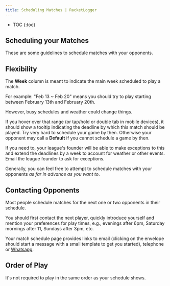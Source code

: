 ```yaml
---
title: Scheduling Matches | RacketLogger
---
```


* TOC
{:toc}

## Scheduling your Matches

These are some guidelines to schedule matches with your opponents.

## Flexibility

The **Week** column is meant to indicate the main week scheduled to play a match.

For example: "Feb 13 ~ Feb 20" means you should try to play starting between February 13th and February 20th.

However, busy schedules and weather could change things.

If you hover over that range (or tap/hold or double tab in mobile devices), it should show a tooltip indicating the deadline by which this match should be played. Try very hard to schedule your game by then. Otherwise your opponent may call a **Default** if you cannot schedule a game by then.

If you need to, your league's founder will be able to make exceptions to this and extend the deadlines by a week to account for weather or other events. Email the league founder to ask for exceptions.

Generally, you can feel free to attempt to schedule matches with your opponents *as far in advance as you want to*.

## Contacting Opponents

Most people schedule matches for the next one or two opponents in their schedule.

You should first contact the next player, quickly introduce yourself and mention your preferences for play times, e.g., evenings after 6pm, Saturday mornings after 11, Sundays after 3pm, etc.

Your match schedule page provides links to email (clicking on the envelope should start a message with a small template to get you started), telephone or [Whatsapp](http://www.whatsapp.com/).

## Order of Play

It's not required to play in the same order as your schedule shows.
